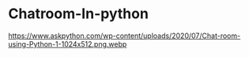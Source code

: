 # Chatroom-In-python

https://www.askpython.com/wp-content/uploads/2020/07/Chat-room-using-Python-1-1024x512.png.webp
